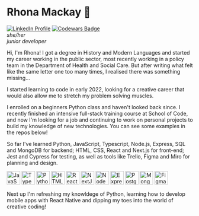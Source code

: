 # Rhona Mackay 🌱
<p><a href="https://www.linkedin.com/in/rhonamackay/"><img src="https://img.shields.io/badge/linkedin-%230077B5.svg?style=for-the-badge&logo=linkedin&logoColor=white" alt="LinkedIn Profile"/></a> <a href="https://www.codewars.com/users/cooloriginals"><img src="https://www.codewars.com/users/cooloriginals/badges/small?theme=light" alt="Codewars Badge"/></a> <br>
<em>she/her <br> junior developer</em></p>

<p>Hi, I'm Rhona! I got a degree in History and Modern Languages and started my career working in the public sector, most recently working in a policy team in the Department of Health and Social Care. But after writing what felt like the same letter one too many times, I realised there was something missing...</p>
<p>I started learning to code in early 2022, looking for a creative career that would also allow me to stretch my problem solving muscles. </p>
<p>I enrolled on a beginners Python class and haven't looked back since. I recently finished an intensive full-stack training course at School of Code, and now I'm looking for a job and continuing to work on personal projects to build my knowledge of new technologies. You can see some examples in the repos below!</p> 

<p>So far I've learned Python, JavaScript, Typescript, Node.js, Express, SQL and MongoDB for backend; HTML, CSS, React and Next.js for front-end; Jest and Cypress for testing, as well as tools like Trello, Figma and Miro for planning and design.</p>

<p align="left">
<a href="https://developer.mozilla.org/en-US/docs/Web/JavaScript" target="_blank" rel="noreferrer"><img src="https://raw.githubusercontent.com/danielcranney/readme-generator/main/public/icons/skills/javascript-colored.svg" width="36" height="36" alt="JavaScript" /></a>
<a href="https://www.typescriptlang.org/" target="_blank" rel="noreferrer"><img src="https://raw.githubusercontent.com/danielcranney/readme-generator/main/public/icons/skills/typescript-colored.svg" width="36" height="36" alt="TypeScript" /></a>
<a href="https://www.python.org/" target="_blank" rel="noreferrer"><img src="https://raw.githubusercontent.com/danielcranney/readme-generator/main/public/icons/skills/python-colored.svg" width="36" height="36" alt="Python" /></a>
<a href="https://developer.mozilla.org/en-US/docs/Glossary/HTML5" target="_blank" rel="noreferrer"><img src="https://raw.githubusercontent.com/danielcranney/readme-generator/main/public/icons/skills/html5-colored.svg" width="36" height="36" alt="HTML5" /></a>
<a href="https://reactjs.org/" target="_blank" rel="noreferrer"><img src="https://raw.githubusercontent.com/danielcranney/readme-generator/main/public/icons/skills/react-colored.svg" width="36" height="36" alt="React" /></a>
<a href="https://nextjs.org/docs" target="_blank" rel="noreferrer"><img src="https://raw.githubusercontent.com/danielcranney/readme-generator/main/public/icons/skills/nextjs-colored.svg" width="36" height="36" alt="NextJs" /></a>
<a href="https://nodejs.org/en/" target="_blank" rel="noreferrer"><img src="https://raw.githubusercontent.com/danielcranney/readme-generator/main/public/icons/skills/nodejs-colored.svg" width="36" height="36" alt="NodeJS" /></a>
<a href="https://expressjs.com/" target="_blank" rel="noreferrer"><img src="https://raw.githubusercontent.com/danielcranney/readme-generator/main/public/icons/skills/express-colored.svg" width="36" height="36" alt="Express" /></a>
<a href="https://www.postgresql.org/" target="_blank" rel="noreferrer"><img src="https://raw.githubusercontent.com/danielcranney/readme-generator/main/public/icons/skills/postgresql-colored.svg" width="36" height="36" alt="PostgreSQL" /></a>
<a href="https://www.mongodb.com/" target="_blank" rel="noreferrer"><img src="https://raw.githubusercontent.com/danielcranney/readme-generator/main/public/icons/skills/mongodb-colored.svg" width="36" height="36" alt="MongoDB" /></a>
<a href="https://www.figma.com/" target="_blank" rel="noreferrer"><img src="https://raw.githubusercontent.com/danielcranney/readme-generator/main/public/icons/skills/figma-colored.svg" width="36" height="36" alt="Figma" /></a>
</p>

<p>Next up I'm refreshing my knowldege of Python, learning how to develop mobile apps with React Native and dipping my toes into the world of creative coding!</p>




<!--
**rhonamackay/rhonamackay** is a ✨ _special_ ✨ repository because its `README.md` (this file) appears on your GitHub profile.

Here are some ideas to get you started:

- 🔭 I’m currently working on ...
- 🌱 I’m currently learning ...
- 👯 I’m looking to collaborate on ...
- 🤔 I’m looking for help with ...
- 💬 Ask me about ...
- 📫 How to reach me: ...
- 😄 Pronouns: ...
- ⚡ Fun fact: ...
-->
